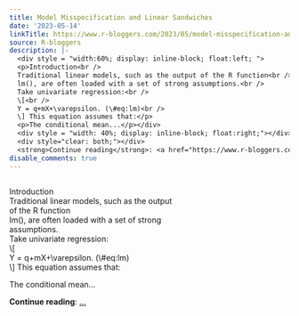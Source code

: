 ```yaml
---
title: Model Misspecification and Linear Sandwiches
date: '2023-05-14'
linkTitle: https://www.r-bloggers.com/2023/05/model-misspecification-and-linear-sandwiches/
source: R-bloggers
description: |-
  <div style = "width:60%; display: inline-block; float:left; ">
  <p>Introduction<br />
  Traditional linear models, such as the output of the R function<br />
  lm(), are often loaded with a set of strong assumptions.<br />
  Take univariate regression:<br />
  \[<br />
  Y = q+mX+\varepsilon. (\#eq:lm)<br />
  \] This equation assumes that:</p>
  <p>The conditional mean...</p></div>
  <div style = "width: 40%; display: inline-block; float:right;"></div>
  <div style="clear: both;"></div>
  <strong>Continue reading</strong>: <a href="https://www.r-bloggers.com/2023/05/model-misspecification-and-linear-sandwiches/"> ...
disable_comments: true
---
```

<div style = "width:60%; display: inline-block; float:left; ">
<p>Introduction<br />
Traditional linear models, such as the output of the R function<br />
lm(), are often loaded with a set of strong assumptions.<br />
Take univariate regression:<br />
\[<br />
Y = q+mX+\varepsilon. (\#eq:lm)<br />
\] This equation assumes that:</p>
<p>The conditional mean...</p></div>
<div style = "width: 40%; display: inline-block; float:right;"></div>
<div style="clear: both;"></div>
<strong>Continue reading</strong>: <a href="https://www.r-bloggers.com/2023/05/model-misspecification-and-linear-sandwiches/"> ...
